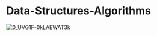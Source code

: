 # Data-Structures-Algorithms


![0_UVG1F-0kLAEWAT3k](https://user-images.githubusercontent.com/92685144/206256094-aa25ad20-b1c4-43f4-9271-8f3ea5db6cfd.png)




